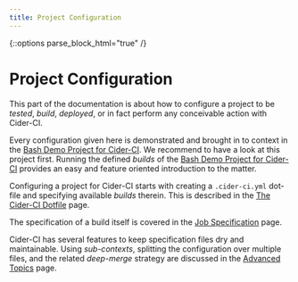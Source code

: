 ```yaml
---
title: Project Configuration 
---
```

{::options parse_block_html="true" /}

<div class="row"> 
<div class="col-md-6">

# Project Configuration

This part of the documentation is about how to configure a project to be
_tested_, _build_, _deployed_, or in fact perform any conceivable action with
Cider-CI.

Every configuration given here is demonstrated and brought in to context in the
[Bash Demo Project for Cider-CI][]. We recommend to have a look at this project
first. Running the defined _builds_ of the [Bash Demo Project for Cider-CI][]
provides an easy and feature oriented introduction to the matter.

Configuring a project for Cider-CI starts with creating a `.cider-ci.yml`
dot-file and specifying available _builds_ therein. This is described in the
[The Cider-CI Dotfile][] page.

The specification of a build itself is covered in the [Job Specification][] page.

Cider-CI has several features to keep specification files dry and maintainable.
Using *sub-contexts*, splitting the configuration over multiple files, and the
related *deep-merge* strategy are discussed in the [Advanced Topics][] page.

</div> 
</div>

  [Bash Demo Project for Cider-CI]: https://github.com/cider-ci/cider-ci_demo-project-bash
  [The Cider-CI Dotfile]: /project_configuration/dotfile.html
  [Job Specification]: /project_configuration/specification/
  [Advanced Topics]: /project_configuration/advanced.html

